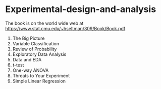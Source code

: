 # Experimental-design-and-analysis
The book is on the world wide web at
https://www.stat.cmu.edu/~hseltman/309/Book/Book.pdf

1. The Big Picture
2. Variable Classification
3. Review of Probability
4. Exploratory Data Analysis
5. Data and EDA
6. t-test
7. One-way ANOVA
8. Threats to Your Experiment
9. Simple Linear Regression
